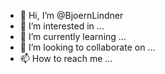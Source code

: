 - 👋 Hi, I’m @BjoernLindner
- 👀 I’m interested in ...
- 🌱 I’m currently learning ...
- 💞️ I’m looking to collaborate on ...
- 📫 How to reach me ...

<!---
BjoernLindner/BjoernLindner is a ✨ special ✨ repository because its `README.md` (this file) appears on your GitHub profile.
You can click the Preview link to take a look at your changes.
--->
